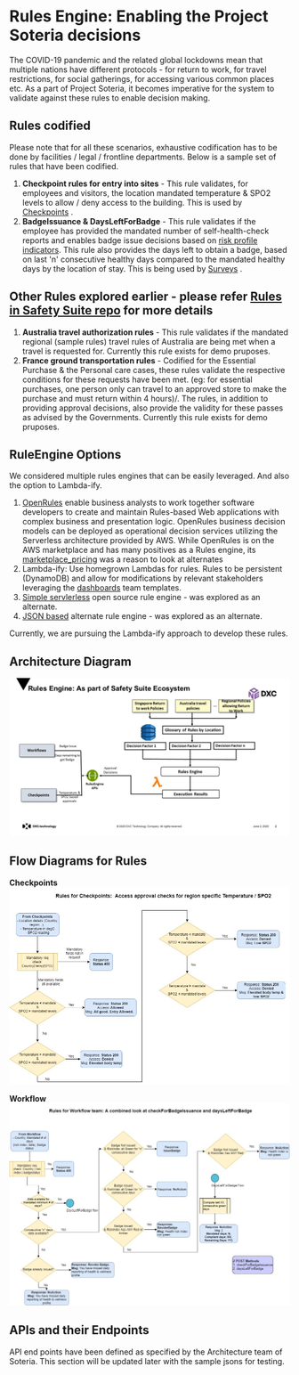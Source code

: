 # Rules Engine: Enabling the Project Soteria decisions 
The COVID-19 pandemic and the related global lockdowns mean that multiple nations have different protocols - for return to work, for travel restrictions, for social gatherings, for accessing various common places etc. As a part of Project Soteria, it becomes imperative for the system to validate against these rules to enable decision making.

## Rules codified
Please note that for all these scenarios, exhaustive codification has to be done by facilities / legal / frontline departments. Below is a sample set of rules that have been codified. 
1. **Checkpoint rules for entry into sites** - This rule validates, for employees and visitors, the location mandated temperature & SPO2 levels to allow / deny access to the building. This is used by [Checkpoints](https://github.dxc.com/soteria/checkpoints) .
2. **BadgeIssuance & DaysLeftForBadge** - This rule validates if the employee has provided the mandated number of self-health-check reports and enables badge issue decisions based on [risk profile indicators](https://github.dxc.com/soteria/risk). This rule also provides the days left to obtain a badge, based on last 'n' consecutive healthy days compared to the mandated healthy days by the location of stay. This is being used by [Surveys](https://github.dxc.com/soteria/surveys) .

## Other Rules explored earlier - please refer [Rules in Safety Suite repo](https://github.dxc.com/safety-suite/Decisions-rules-engine) for more details
1. **Australia travel authorization rules** - This rule validates if the mandated regional (sample rules) travel rules of Australia are being met when a travel is requested for. Currently this rule exists for demo pruposes. 
2. **France ground transportation rules** -  Codified for the Essential Purchase & the Personal care cases, these rules validate the respective conditions for these requests have been met. (eg: for essential purchases, one person only can travel to an approved store to make the purchase and must return within 4 hours)/. The rules, in addition to providing approval decisions, also provide the validity for these passes as advised by the Governments. Currently this rule exists for demo pruposes.

## RuleEngine Options 
We considered multiple rules engines that can be easily leveraged. And also the option to Lambda-ify. 
1. [OpenRules](https://openrules.com/) enable business analysts to work together software developers to create and maintain Rules-based Web applications with complex business and presentation logic.  OpenRules business decision models can be deployed as operational decision services utilizing the Serverless architecture provided by AWS. While OpenRules is on the AWS marketplace and has many positives as a Rules engine, its [marketplace_pricing](https://aws.amazon.com/marketplace/pp/OpenRules-Inc-OpenRules-Business-Rules-and-Decisio/B0848CXKKL) was a reason to look at alternates
2. Lambda-ify: Use homegrown Lambdas for rules. Rules to be persistent (DynamoDB) and allow for modifications by relevant stakeholders leveraging the [dashboards](https://github.dxc.com/safety-suite/dashboards) team templates. 
3. [Simple servlerless](https://github.com/jeyabalajis/simple-serverless-rule-engine) open source rule engine - was explored as an alternate.
4. [JSON based](https://github.com/CacheControl/json-rules-engine/) alternate rule engine - was explored as an alternate. 

Currently, we are pursuing the Lambda-ify approach to develop these rules. 

## Architecture Diagram

![architecture_Lambdaify](images/Rules-engine-Arch-v2.jpg)

## Flow Diagrams for Rules

**Checkpoints**
![flowcheckpoints](images/checkPoints-SG-flow.jpg)

**Workflow**
![flowworkflows](images/workflow-badgeissue-daysleft-flow.jpg)

## APIs and their Endpoints 

API end points have been defined as specified by the Architecture team of Soteria. This section will be updated later with the sample jsons for testing. 


